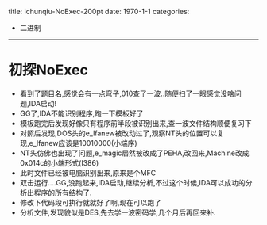 title: ichunqiu-NoExec-200pt
date: 1970-1-1
categories: 
- 二进制
---
# 初探NoExec #
- 看到了题目名,感觉会有一点弯子,010查了一波..随便扫了一眼感觉没啥问题,IDA启动!
- GG了,IDA不能识别程序,跑一下模板好了
- 模板跑完后发现好像只有程序前半段被识别出来,查一波文件结构顺便复习下
- 对照后发现,DOS头的e\_lfanew被改动过了,观察NT头的位置可以复现,e\_lfanew应该是10010000(小端序)
- NT头仿佛也出现了问题,e_magic居然被改成了PEHA,改回来,Machine改成0x014c的小端形式(I386)
- 此时文件已经被电脑识别出来,原来是个MFC
- 双击运行....GG,没跑起来,IDA启动,继续分析,不过这个时候,IDA可以成功的分析出程序的所有结构了.
- 修改下代码段可执行就就好了啊,现在可以跑了
- 分析文件,发现貌似是DES,先去学一波密码学,几个月后再回来补.